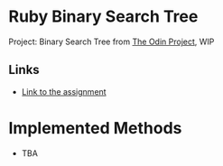 # Ruby Binary Search Tree
Project: Binary Search Tree from [The Odin Project](https://www.theodinproject.com/about), WIP

## Links
- [Link to the assignment](https://www.theodinproject.com/lessons/ruby-binary-search-trees)

# Implemented Methods
- TBA
